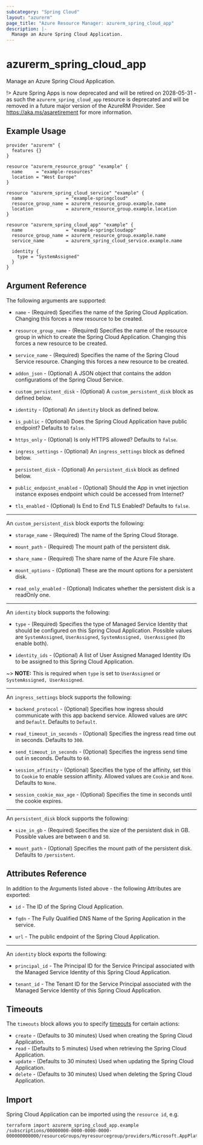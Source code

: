 ```yaml
---
subcategory: "Spring Cloud"
layout: "azurerm"
page_title: "Azure Resource Manager: azurerm_spring_cloud_app"
description: |-
  Manage an Azure Spring Cloud Application.
---
```


# azurerm_spring_cloud_app

Manage an Azure Spring Cloud Application.

!> Azure Spring Apps is now deprecated and will be retired on 2028-05-31 - as such the `azurerm_spring_cloud_app` resource is deprecated and will be removed in a future major version of the AzureRM Provider. See https://aka.ms/asaretirement for more information.

## Example Usage

```hcl
provider "azurerm" {
  features {}
}

resource "azurerm_resource_group" "example" {
  name     = "example-resources"
  location = "West Europe"
}

resource "azurerm_spring_cloud_service" "example" {
  name                = "example-springcloud"
  resource_group_name = azurerm_resource_group.example.name
  location            = azurerm_resource_group.example.location
}

resource "azurerm_spring_cloud_app" "example" {
  name                = "example-springcloudapp"
  resource_group_name = azurerm_resource_group.example.name
  service_name        = azurerm_spring_cloud_service.example.name

  identity {
    type = "SystemAssigned"
  }
}
```

## Argument Reference

The following arguments are supported:

* `name` - (Required) Specifies the name of the Spring Cloud Application. Changing this forces a new resource to be created.

* `resource_group_name` - (Required) Specifies the name of the resource group in which to create the Spring Cloud Application. Changing this forces a new resource to be created.

* `service_name` - (Required) Specifies the name of the Spring Cloud Service resource. Changing this forces a new resource to be created.

* `addon_json` - (Optional) A JSON object that contains the addon configurations of the Spring Cloud Service.

* `custom_persistent_disk` - (Optional) A `custom_persistent_disk` block as defined below.
  
* `identity` - (Optional) An `identity` block as defined below.

* `is_public` - (Optional) Does the Spring Cloud Application have public endpoint? Defaults to `false`.

* `https_only` - (Optional) Is only HTTPS allowed? Defaults to `false`.

* `ingress_settings` - (Optional) An `ingress_settings` block as defined below.

* `persistent_disk` - (Optional) An `persistent_disk` block as defined below.

* `public_endpoint_enabled` - (Optional) Should the App in vnet injection instance exposes endpoint which could be accessed from Internet?

* `tls_enabled` - (Optional) Is End to End TLS Enabled? Defaults to `false`.

---
An `custom_persistent_disk` block exports the following:

* `storage_name` - (Required) The name of the Spring Cloud Storage.

* `mount_path` - (Required) The mount path of the persistent disk.

* `share_name` - (Required) The share name of the Azure File share.

* `mount_options` - (Optional) These are the mount options for a persistent disk.

* `read_only_enabled` - (Optional) Indicates whether the persistent disk is a readOnly one.

---

An `identity` block supports the following:

* `type` - (Required) Specifies the type of Managed Service Identity that should be configured on this Spring Cloud Application. Possible values are `SystemAssigned`, `UserAssigned`, `SystemAssigned, UserAssigned` (to enable both).

* `identity_ids` - (Optional) A list of User Assigned Managed Identity IDs to be assigned to this Spring Cloud Application.

~> **NOTE:** This is required when `type` is set to `UserAssigned` or `SystemAssigned, UserAssigned`.

---

An `ingress_settings` block supports the following:

* `backend_protocol` - (Optional) Specifies how ingress should communicate with this app backend service. Allowed values are `GRPC` and `Default`. Defaults to `Default`.

* `read_timeout_in_seconds` - (Optional) Specifies the ingress read time out in seconds. Defaults to `300`.

* `send_timeout_in_seconds` - (Optional) Specifies the ingress send time out in seconds. Defaults to `60`.

* `session_affinity` - (Optional) Specifies the type of the affinity, set this to `Cookie` to enable session affinity. Allowed values are `Cookie` and `None`. Defaults to `None`.

* `session_cookie_max_age` - (Optional) Specifies the time in seconds until the cookie expires.

---

An `persistent_disk` block supports the following:

* `size_in_gb` - (Required) Specifies the size of the persistent disk in GB. Possible values are between `0` and `50`.

* `mount_path` - (Optional) Specifies the mount path of the persistent disk. Defaults to `/persistent`.

## Attributes Reference

In addition to the Arguments listed above - the following Attributes are exported:

* `id` - The ID of the Spring Cloud Application.

* `fqdn` - The Fully Qualified DNS Name of the Spring Application in the service.

* `url` - The public endpoint of the Spring Cloud Application.

---

An `identity` block exports the following:

* `principal_id` - The Principal ID for the Service Principal associated with the Managed Service Identity of this Spring Cloud Application.

* `tenant_id` - The Tenant ID for the Service Principal associated with the Managed Service Identity of this Spring Cloud Application.

## Timeouts

The `timeouts` block allows you to specify [timeouts](https://www.terraform.io/language/resources/syntax#operation-timeouts) for certain actions:

* `create` - (Defaults to 30 minutes) Used when creating the Spring Cloud Application.
* `read` - (Defaults to 5 minutes) Used when retrieving the Spring Cloud Application.
* `update` - (Defaults to 30 minutes) Used when updating the Spring Cloud Application.
* `delete` - (Defaults to 30 minutes) Used when deleting the Spring Cloud Application.

## Import

Spring Cloud Application can be imported using the `resource id`, e.g.

```shell
terraform import azurerm_spring_cloud_app.example /subscriptions/00000000-0000-0000-0000-000000000000/resourceGroups/myresourcegroup/providers/Microsoft.AppPlatform/spring/myservice/apps/myapp
```
